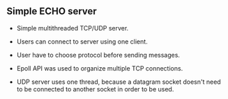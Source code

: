 ## Simple ECHO server

* Simple multithreaded TCP/UDP server.
* Users can connect to server using one client.
* User have to choose protocol before sending messages.

* Epoll API was used to organize multiple TCP connections.
* UDP server uses one thread, because a datagram socket doesn't need to be connected to another socket in order to be used.
